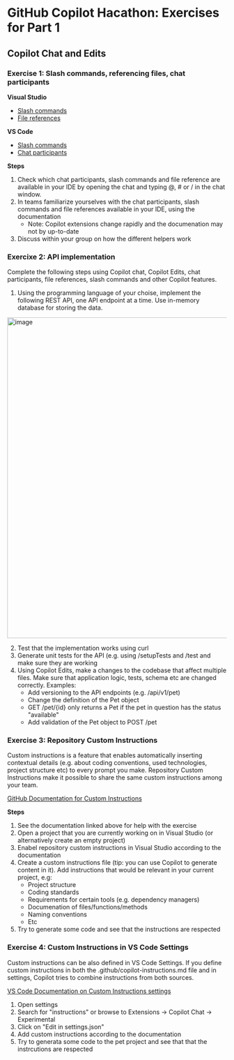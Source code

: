 # GitHub Copilot Hacathon: Exercises for Part 1

## Copilot Chat and Edits

### Exercise 1: Slash commands, referencing files, chat participants

**Visual Studio**
- [Slash commands](https://learn.microsoft.com/en-us/visualstudio/ide/copilot-chat-context?view=vs-2022#slash-commands)
- [File references](https://learn.microsoft.com/en-us/visualstudio/ide/copilot-chat-context?view=vs-2022#reference)

**VS Code**
- [Slash commands](https://code.visualstudio.com/docs/copilot/copilot-chat#_slash-commands) 
- [Chat participants](https://code.visualstudio.com/docs/copilot/copilot-chat#_chat-participants)

**Steps**
1. Check which chat participants, slash commands and file reference are available in your IDE by opening the chat and typing @, # or / in the chat window.
2. In teams familiarize yourselves with the chat participants, slash commands and file references available in your IDE, using the documentation
   - Note: Copilot extensions change rapidly and the documenation may not by up-to-date
3. Discuss within your group on how the different helpers work

### Exercixe 2: API implementation
Complete the following steps using Copilot chat, Copilot Edits, chat participants, file references, slash commands and other Copilot features.

1. Using the programming language of your choise, implement the following REST API, one API endpoint at a time. Use in-memory database for storing the data.
<img width="736" alt="image" src="https://github.com/user-attachments/assets/482fd8cf-e506-4973-9d11-ede1d86beebf" />

2. Test that the implementation works using curl
3. Generate unit tests for the API (e.g. using /setupTests and /test and make sure they are working
4. Using Copilot Edits, make a changes to the codebase that affect multiple files. Make sure that application logic, tests, schema etc are changed correctly. Examples:
   - Add versioning to the API endpoints (e.g. /api/v1/pet)
   - Change the definition of the Pet object
   - GET /pet/{id} only returns a Pet if the pet in question has the status "available"
   - Add validation of the Pet object to POST /pet


### Exercise 3: Repository Custom Instructions
Custom instructions is a feature that enables automatically inserting contextual details (e.g. about coding conventions, used technologies, project structure etc) to every prompt you make. Repository Custom Instructions make it possible to share the same custom instructions among your team. 

[GitHub Documentation for Custom Instructions](https://docs.github.com/en/enterprise-cloud@latest/copilot/customizing-copilot/adding-repository-custom-instructions-for-github-copilot?tool=visualstudio)

**Steps**
1. See the documentation linked above for help with the exercise
1. Open a project that you are currently working on in Visual Studio (or alternatively create an empty project)
1. Enabel repository custom instructions in Visual Studio according to the documentation
1. Create a custom instructions file (tip: you can use Copilot to generate content in it). Add instructions that would be relevant in your current project, e.g:
    - Project structure
    - Coding standards
    - Requirements for certain tools (e.g. dependency managers)
    - Documenation of files/functions/methods
    - Naming conventions
    - Etc
1. Try to generate some code and see that the instructions are respected

### Exercise 4: Custom Instructions in VS Code Settings
Custom instructions can be also defined in VS Code Settings. If you define custom instructions in both the .github/copilot-instructions.md file and in settings, Copilot tries to combine instructions from both sources.

[VS Code Documentation on Custom Instructions settings](https://code.visualstudio.com/docs/copilot/copilot-customization)

1. Open settings
2. Search for "instructions" or browse to Extensions -> Copilot Chat -> Experimental
3. Click on "Edit in settings.json"
4. Add custom instructions according to the documentation
5. Try to generata some code to the pet project and see that that the instrcutions are respected
   
